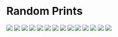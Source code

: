 # Random Prints

<img src="./octahedroflake1.jpg"/>
<img src="./octahedroflake2.jpg"/>
<img src="./octahedroflake3.jpg"/>
<img src="./thinker-galaxy-blue.jpg"/>
<img src="./calidragon.jpg"/>
<img src="./cable-winder1.jpg"/>
<img src="./squirtle1.jpg"/>
<img src="./squirtle2.jpg"/>
<img src="./squirtle3.jpg"/>
<img src="./squirtle4.jpg"/>
<!-- <img src="./squirtle5.jpg"/> -->
<!-- <img src="./squirtle6.jpg"/> -->
<!-- <img src="./squirtle7.jpg"/> -->
<img src="./thinker-multi-colour1.jpg"/>
<img src="./thinker-multi-colour2.jpg"/>
<img src="./thinker-multi-colour3.jpg"/>
<img src="./thinker-multi-colour4.jpg"/>
<!-- <img src="./thinker-multi-colour5.jpg"/> -->
<!-- <img src="./thinker-multi-colour6.jpg"/> -->
<!-- <img src="./thinker-multi-colour7.jpg"/> -->
